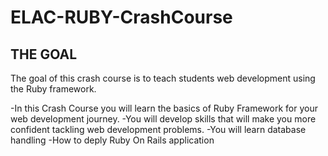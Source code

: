 # ELAC-RUBY-CrashCourse
## THE GOAL
The goal of this crash course is to teach students web development using the Ruby framework. 

-In this Crash Course you will learn the basics of Ruby Framework for your web development journey.
-You will develop skills that will make you more confident tackling web development problems.
-You will learn database handling
-How to deply Ruby On Rails application

